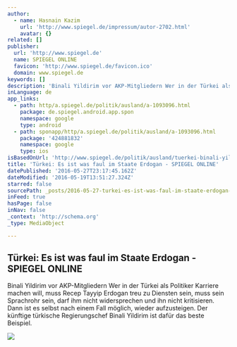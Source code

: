 ```yaml
---
author:
  - name: Hasnain Kazim
    url: 'http://www.spiegel.de/impressum/autor-2702.html'
    avatar: {}
related: []
publisher:
  url: 'http://www.spiegel.de'
  name: SPIEGEL ONLINE
  favicon: 'http://www.spiegel.de/favicon.ico'
  domain: www.spiegel.de
keywords: []
description: 'Binali Yildirim vor AKP-Mitgliedern Wer in der Türkei als Politiker Karriere machen will, muss Recep Tayyip Erdogan treu zu Diensten sein, muss sein Sprachrohr sein, darf ihm nicht widersprechen und ihn nicht kritisieren. Dann ist es selbst nach einem Fall möglich, wieder aufzusteigen. Der künftige türkische Regierungschef Binali Yildirim ist dafür das beste Beispiel.'
inLanguage: de
app_links:
  - path: http/a.spiegel.de/politik/ausland/a-1093096.html
    package: de.spiegel.android.app.spon
    namespace: google
    type: android
  - path: sponapp/http/a.spiegel.de/politik/ausland/a-1093096.html
    package: '424881832'
    namespace: google
    type: ios
isBasedOnUrl: 'http://www.spiegel.de/politik/ausland/tuerkei-binali-yildirim-ist-erdogans-erfuellungsgehilfe-a-1093096.html'
title: 'Türkei: Es ist was faul im Staate Erdogan - SPIEGEL ONLINE'
datePublished: '2016-05-27T23:17:45.162Z'
dateModified: '2016-05-19T13:51:27.324Z'
starred: false
sourcePath: _posts/2016-05-27-turkei-es-ist-was-faul-im-staate-erdogan-spiegel-online.md
inFeed: true
hasPage: false
inNav: false
_context: 'http://schema.org'
_type: MediaObject

---
```

<article style=""><h1>Türkei: Es ist was faul im Staate Erdogan - SPIEGEL ONLINE</h1><p>Binali Yildirim vor AKP-Mitgliedern Wer in der Türkei als Politiker Karriere machen will, muss Recep Tayyip Erdogan treu zu Diensten sein, muss sein Sprachrohr sein, darf ihm nicht widersprechen und ihn nicht kritisieren. Dann ist es selbst nach einem Fall möglich, wieder aufzusteigen. Der künftige türkische Regierungschef Binali Yildirim ist dafür das beste Beispiel.</p><img src="http://cdn1.spiegel.de/images/image-996378-galleryV9-myyl-996378.jpg" /></article>